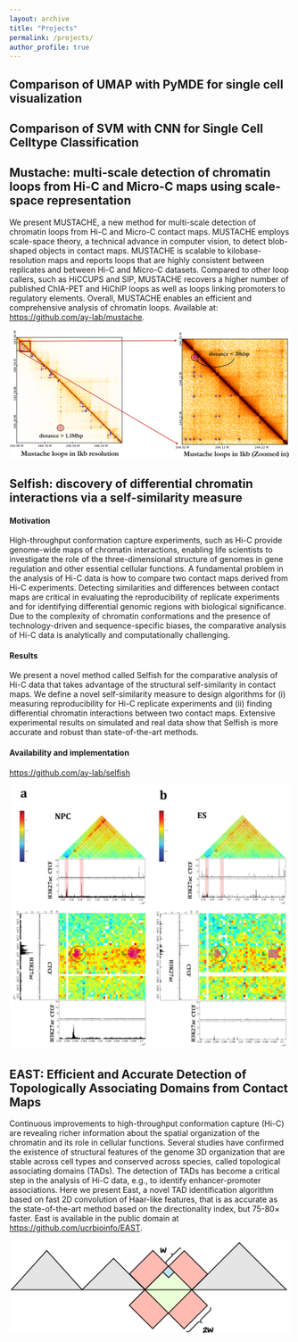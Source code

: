 ```yaml
---
layout: archive
title: "Projects"
permalink: /projects/
author_profile: true
---
```

## Comparison of UMAP with PyMDE for single cell visualization
<script src="https://gist.github.com/roayaei/2680e9c0fcdb1b40510e5e42e2cfb0b7.js"></script>

## Comparison of SVM with CNN for Single Cell Celltype Classification
<script src="https://gist.github.com/roayaei/2680e9c0fcdb1b40510e5e42e2cfb0b7.js"></script>

## Mustache: multi-scale detection of chromatin loops from Hi-C and Micro-C maps using scale-space representation
We present MUSTACHE, a new method for multi-scale detection of chromatin loops from Hi-C and Micro-C contact maps. MUSTACHE employs scale-space theory, a technical advance in computer vision, to detect blob-shaped objects in contact maps. MUSTACHE is scalable to kilobase-resolution maps and reports loops that are highly consistent between replicates and between Hi-C and Micro-C datasets. Compared to other loop callers, such as HiCCUPS and SIP, MUSTACHE recovers a higher number of published ChIA-PET and HiChIP loops as well as loops linking promoters to regulatory elements. Overall, MUSTACHE enables an efficient and comprehensive analysis of chromatin loops. Available at: <a href="https://github.com/ay-lab/mustache">https://github.com/ay-lab/mustache</a>.

<p align="center">
  <img src="../images/example2_hffc6_chr1_1kb.png" width="600" class="center">
</p>

## Selfish: discovery of differential chromatin interactions via a self-similarity measure
#### Motivation
High-throughput conformation capture experiments, such as Hi-C provide genome-wide maps of chromatin interactions, enabling life scientists to investigate the role of the three-dimensional structure of genomes in gene regulation and other essential cellular functions. A fundamental problem in the analysis of Hi-C data is how to compare two contact maps derived from Hi-C experiments. Detecting similarities and differences between contact maps are critical in evaluating the reproducibility of replicate experiments and for identifying differential genomic regions with biological significance. Due to the complexity of chromatin conformations and the presence of technology-driven and sequence-specific biases, the comparative analysis of Hi-C data is analytically and computationally challenging.
#### Results
We present a novel method called Selfish for the comparative analysis of Hi-C data that takes advantage of the structural self-similarity in contact maps. We define a novel self-similarity measure to design algorithms for (i) measuring reproducibility for Hi-C replicate experiments and (ii) finding differential chromatin interactions between two contact maps. Extensive experimental results on simulated and real data show that Selfish is more accurate and robust than state-of-the-art methods.
#### Availability and implementation
<a href="https://github.com/ay-lab/selfish">https://github.com/ay-lab/selfish</a>

<p align="center">
  <img src="../images/ESvsNPC_final.png" width="600" class="center">
</p>

## EAST: Efficient and Accurate Detection of Topologically Associating Domains from Contact Maps
Continuous improvements to high-throughput conformation capture (Hi-C) are revealing richer information about the spatial organization of the chromatin and its role in cellular functions. Several studies have confirmed the existence of structural features of the genome 3D organization that are stable across cell types and conserved across species, called topological associating domains (TADs). The detection of TADs has become a critical step in the analysis of Hi-C data, e.g., to identify enhancer-promoter associations. Here we present East, a novel TAD identification algorithm based on fast 2D convolution of Haar-like features, that is as accurate as the state-of-the-art method based on the directionality index, but 75-80× faster. East is available in the public domain at <a href="https://github.com/ucrbioinfo/EAST">https://github.com/ucrbioinfo/EAST</a>.

<p align="center">
  <img src="../images/filter2.png" width="600" class="center">
</p>